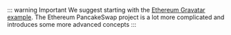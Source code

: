::: warning Important
We suggest starting with the [Ethereum Gravatar example](./ethereum-gravatar). The Ethereum PancakeSwap project is a lot more complicated and introduces some more advanced concepts
:::
